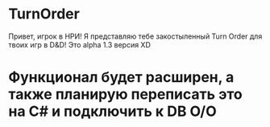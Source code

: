 # TurnOrder
Привет, игрок в НРИ! Я представляю тебе закостыленный Turn Order для твоих игр в D&D! Это alpha 1.3 версия XD

# Функционал будет расширен, а также планирую переписать это на C# и подключить к DB O\/O
